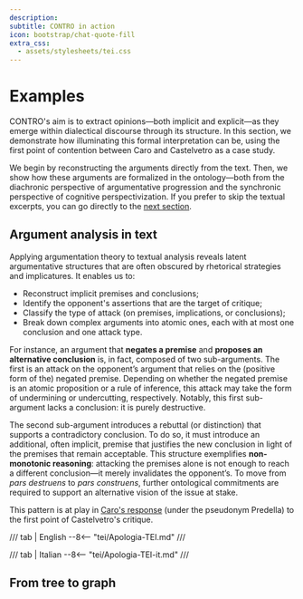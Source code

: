 ```yaml
---
description:
subtitle: CONTRO in action
icon: bootstrap/chat-quote-fill
extra_css:
  - assets/stylesheets/tei.css
---
```


<h1>Examples</h1>

CONTRO's aim is to extract opinions—both implicit and explicit—as they emerge within dialectical discourse through its structure. In this section, we demonstrate how illuminating this formal interpretation can be, using the first point of contention between Caro and Castelvetro as a case study.

We begin by reconstructing the arguments directly from the text. Then, we show how these arguments are formalized in the ontology—both from the diachronic perspective of argumentative progression and the synchronic perspective of cognitive perspectivization. If you prefer to skip the textual excerpts, you can go directly to the [next section](#from-tree-to-graph).

## Argument analysis in text

Applying argumentation theory to textual analysis reveals latent argumentative structures that are often obscured by rhetorical strategies and implicatures. It enables us to:

- Reconstruct implicit premises and conclusions;
- Identify the opponent's assertions that are the target of critique;
- Classify the type of attack (on premises, implications, or conclusions);
- Break down complex arguments into atomic ones, each with at most one conclusion and one attack type.

For instance, an argument that **negates a premise** and **proposes an alternative conclusion** is, in fact, composed of two sub-arguments. The first is an attack on the opponent’s argument that relies on the (positive form of the) negated premise. Depending on whether the negated premise is an atomic proposition or a rule of inference, this attack may take the form of undermining or undercutting, respectively. Notably, this first sub-argument lacks a conclusion: it is purely destructive.

The second sub-argument introduces a rebuttal (or distinction) that supports a contradictory conclusion. To do so, it must introduce an additional, often implicit, premise that justifies the new conclusion in light of the premises that remain acceptable. This structure exemplifies **non-monotonic reasoning**: attacking the premises alone is not enough to reach a different conclusion—it merely invalidates the opponent’s. To move from *pars destruens* to *pars construens*, further ontological commitments are required to support an alternative vision of the issue at stake.

This pattern is at play in [Caro's response](#predellas-resentment) (under the pseudonym Predella) to the first point of Castelvetro's critique.

/// tab | English
--8<-- "tei/Apologia-TEI.md"
///

/// tab | Italian
--8<-- "tei/Apologia-TEI-it.md"
///

## From tree to graph
